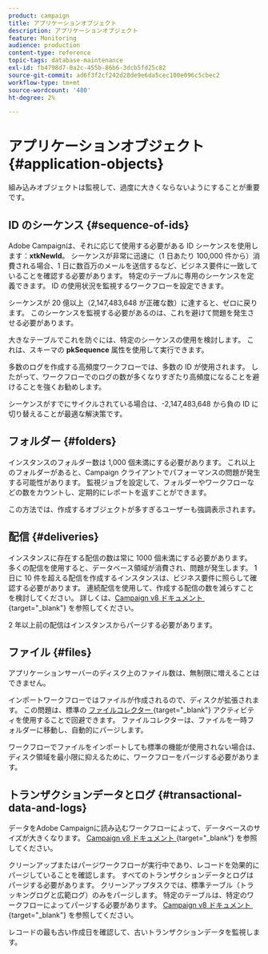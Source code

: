 ```yaml
---
product: campaign
title: アプリケーションオブジェクト
description: アプリケーションオブジェクト
feature: Monitoring
audience: production
content-type: reference
topic-tags: database-maintenance
exl-id: fb4798d7-0a2c-455b-86b6-3dcb5fd25c82
source-git-commit: ad6f3f2cf242d28de9e6da5cec100e096c5cbec2
workflow-type: tm+mt
source-wordcount: '480'
ht-degree: 2%

---
```


# アプリケーションオブジェクト{#application-objects}



組み込みオブジェクトは監視して、過度に大きくならないようにすることが重要です。

## ID のシーケンス {#sequence-of-ids}

Adobe Campaignは、それに応じて使用する必要がある ID シーケンスを使用します：**xtkNewId**。 シーケンスが非常に迅速に（1 日あたり 100,000 件から）消費される場合、1 日に数百万のメールを送信するなど、ビジネス要件に一致していることを確認する必要があります。 特定のテーブルに専用のシーケンスを定義できます。 ID の使用状況を監視するワークフローを設定できます。

シーケンスが 20 億以上（2,147,483,648 が正確な数）に達すると、ゼロに戻ります。 このシーケンスを監視する必要があるのは、これを避けて問題を発生させる必要があります。

大きなテーブルでこれを防ぐには、特定のシーケンスの使用を検討します。 これは、スキーマの **pkSequence** 属性を使用して実行できます。

多数のログを作成する高頻度ワークフローでは、多数の ID が使用されます。 したがって、ワークフローでのログの数が多くなりすぎたり高頻度になることを避けることを強くお勧めします。

シーケンスがすでにサイクルされている場合は、-2,147,483,648 から負の ID に切り替えることが最適な解決策です。

## フォルダー {#folders}

インスタンスのフォルダー数は 1,000 個未満にする必要があります。 これ以上のフォルダーがあると、Campaign クライアントでパフォーマンスの問題が発生する可能性があります。 監視ジョブを設定して、フォルダーやワークフローなどの数をカウントし、定期的にレポートを返すことができます。

この方法では、作成するオブジェクトが多すぎるユーザーも強調表示されます。

## 配信 {#deliveries}

インスタンスに存在する配信の数は常に 1000 個未満にする必要があります。 多くの配信を使用すると、データベース領域が消費され、問題が発生します。 1 日に 10 件を超える配信を作成するインスタンスは、ビジネス要件に照らして確認する必要があります。 連続配信を使用して、作成する配信の数を減らすことを検討してください。 詳しくは、[Campaign v8 ドキュメント &#x200B;](https://experienceleague.adobe.com/docs/campaign/automation/workflows/wf-activities/action-activities/continuous-delivery.html){target="_blank"} を参照してください。

2 年以上前の配信はインスタンスからパージする必要があります。

## ファイル {#files}

アプリケーションサーバーのディスク上のファイル数は、無制限に増えることはできません。

インポートワークフローではファイルが作成されるので、ディスクが拡張されます。 この問題は、標準の [&#x200B; ファイルコレクター &#x200B;](https://experienceleague.adobe.com/docs/campaign/automation/workflows/wf-activities/event-activities/file-collector.html){target="_blank"} アクティビティを使用することで回避できます。 ファイルコレクターは、ファイルを一時フォルダーに移動し、自動的にパージします。

ワークフローでファイルをインポートしても標準の機能が使用されない場合は、ディスク領域を最小限に抑えるために、ワークフローをパージする必要があります。

## トランザクションデータとログ {#transactional-data-and-logs}

データをAdobe Campaignに読み込むワークフローによって、データベースのサイズが大きくなります。 [Campaign v8 ドキュメント &#x200B;](https://experienceleague.adobe.com/docs/campaign/automation/workflows/introduction/use-workflow-data.html?lang=ja){target="_blank"} を参照してください。

クリーンアップまたはパージワークフローが実行中であり、レコードを効果的にパージしていることを確認します。 すべてのトランザクションデータとログはパージする必要があります。 クリーンアップタスクでは、標準テーブル（トラッキングログと広範ログ）のみをパージします。 特定のテーブルは、特定のワークフローによってパージする必要があります。 [Campaign v8 ドキュメント &#x200B;](https://experienceleague.adobe.com/docs/campaign/automation/workflows/monitoring-workflows/monitor-workflow-execution.html?lang=ja){target="_blank"} を参照してください。

レコードの最も古い作成日を確認して、古いトランザクションデータを監視します。
